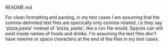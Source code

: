 README.md

For clean formatting and parsing, in my test cases I am assuming that the comma-delimited text files are specically only comma-related, i.e they say 'pizza,pasta' instead of 'pizza, pasta',
like a csv file would. Spaces can still exist inside names of foods and drinks. 
I'm assuming the text files don't have newline or space characters at the end of the files in my test cases. 